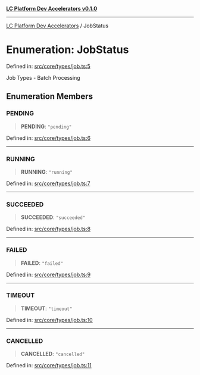[**LC Platform Dev Accelerators v0.1.0**](../README.md)

***

[LC Platform Dev Accelerators](../globals.md) / JobStatus

# Enumeration: JobStatus

Defined in: [src/core/types/job.ts:5](https://github.com/stainedhead/lc-platform-dev-accelerators/blob/12c3626979e745866113de19cb4bb33222f28139/src/core/types/job.ts#L5)

Job Types - Batch Processing

## Enumeration Members

### PENDING

> **PENDING**: `"pending"`

Defined in: [src/core/types/job.ts:6](https://github.com/stainedhead/lc-platform-dev-accelerators/blob/12c3626979e745866113de19cb4bb33222f28139/src/core/types/job.ts#L6)

***

### RUNNING

> **RUNNING**: `"running"`

Defined in: [src/core/types/job.ts:7](https://github.com/stainedhead/lc-platform-dev-accelerators/blob/12c3626979e745866113de19cb4bb33222f28139/src/core/types/job.ts#L7)

***

### SUCCEEDED

> **SUCCEEDED**: `"succeeded"`

Defined in: [src/core/types/job.ts:8](https://github.com/stainedhead/lc-platform-dev-accelerators/blob/12c3626979e745866113de19cb4bb33222f28139/src/core/types/job.ts#L8)

***

### FAILED

> **FAILED**: `"failed"`

Defined in: [src/core/types/job.ts:9](https://github.com/stainedhead/lc-platform-dev-accelerators/blob/12c3626979e745866113de19cb4bb33222f28139/src/core/types/job.ts#L9)

***

### TIMEOUT

> **TIMEOUT**: `"timeout"`

Defined in: [src/core/types/job.ts:10](https://github.com/stainedhead/lc-platform-dev-accelerators/blob/12c3626979e745866113de19cb4bb33222f28139/src/core/types/job.ts#L10)

***

### CANCELLED

> **CANCELLED**: `"cancelled"`

Defined in: [src/core/types/job.ts:11](https://github.com/stainedhead/lc-platform-dev-accelerators/blob/12c3626979e745866113de19cb4bb33222f28139/src/core/types/job.ts#L11)
